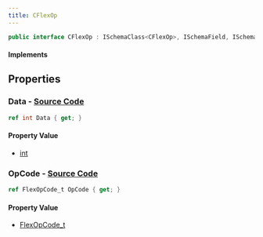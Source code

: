 ```yaml
---
title: CFlexOp
---
```


```csharp
public interface CFlexOp : ISchemaClass<CFlexOp>, ISchemaField, ISchemaClass, INativeHandle
```

#### Implements

## Properties

### **Data** - [Source Code](https://github.com/swiftly-solution/swiftlys2/blob/main/managed/src/SwiftlyS2.Generated/Schemas/Interfaces/CFlexOp.cs#L18)

```csharp
ref int Data { get; }
```

#### Property Value

- [int](https://learn.microsoft.com/dotnet/api/system.int32)

### **OpCode** - [Source Code](https://github.com/swiftly-solution/swiftlys2/blob/main/managed/src/SwiftlyS2.Generated/Schemas/Interfaces/CFlexOp.cs#L16)

```csharp
ref FlexOpCode_t OpCode { get; }
```

#### Property Value

- [FlexOpCode_t](/docs/api/shared/schemadefinitions/flexopcode_t)

